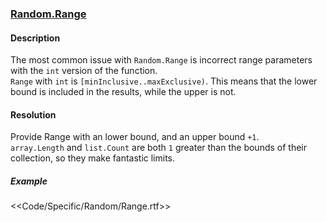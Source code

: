 ### [Random.Range](https://docs.unity3d.com/ScriptReference/Random.Range.html)

#### Description
The most common issue with `Random.Range` is incorrect range parameters with the `int` version of the function.  
`Range` with `int` is `[minInclusive..maxExclusive)`. This means that the lower bound is included in the results, while the upper is not.

#### Resolution
Provide Range with an lower bound, and an upper bound `+1`.  
`array.Length` and `list.Count` are both `1` greater than the bounds of their collection, so they make fantastic limits.

##### Example
<<Code/Specific/Random/Range.rtf>>  